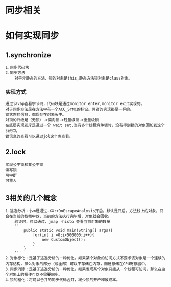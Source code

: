 # 同步相关

# 如何实现同步
## 1.synchronize
    1.同步代码块
    2.同步方法
        对于非静态的方法，锁的对象是this,静态方法锁对象是class对象。

### 实现方式
    通过javap查看字节码，代码块是通过monitor enter,monitor exit实现的。
    对于同步方法是在方法中有一个ACC_SYNC的标记。两者的实现都是一样的。
    锁状态的信息，都保存在对象头中。
    对锁的升级是（无锁）->偏向锁->轻量级锁->重量级锁
    在底层实现互斥是通过一个 wait set,当有多个线程竞争锁时，没有得到锁的对象回加到这个set中。
    锁信息的查看可以通过jol这个库查看。
    


## 2.lock
    实现公平锁和非公平锁
    读写锁
    可中断
    可重入


## 3相关的几个概念
    1.逃逸分析：jvm是通过-XX:+DoEscapeAnalysis开启，默认是开启。方法栈上的对象，只会在当前的栈帧中效，当前的方法执行完毕后，对象就会回收。
        验证时，可以通过，jmap -histo 查看当前对象的数量
        '''
            public static void main(String[] args){
                for(int i =0;i<500000;i++){
                    new CustomObject();
                }
            }
        '''
    2.对象标化：是基于逃逸分析的一种优化。如果某个对象的访问方式不要求该对象是一个连续的内存结构，那么对象的部分（或全部）可以不存储在内存，而是存储在CPU寄存器中。
    3.同步消除：是基于逃逸分析的一种优化。如果发现某个对象只能从一个线程可访问，那么在这个对象上的操作可以不需要同步。
    4.锁的粗化：将可以合并的同步代码合并，减少锁的开户释放成本。